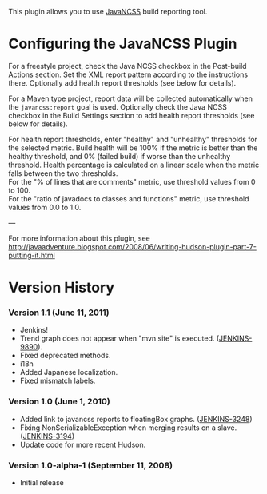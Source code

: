 
This plugin allows you to use
[JavaNCSS](http://www.kclee.de/clemens/java/javancss/) build reporting
tool.

# Configuring the JavaNCSS Plugin

For a freestyle project, check the Java NCSS checkbox in the Post-build
Actions section. Set the XML report pattern according to the
instructions there. Optionally add health report thresholds (see below
for details).

For a Maven type project, report data will be collected automatically
when the `javancss:report` goal is used. Optionally check the Java NCSS
checkbox in the Build Settings section to add health report thresholds
(see below for details).

For health report thresholds, enter "healthy" and "unhealthy" thresholds
for the selected metric. Build health will be 100% if the metric is
better than the healthy threshold, and 0% (failed build) if worse than
the unhealthy threshold. Health percentage is calculated on a linear
scale when the metric falls between the two thresholds.  
For the "% of lines that are comments" metric, use threshold values from
0 to 100.  
For the "ratio of javadocs to classes and functions" metric, use
threshold values from 0.0 to 1.0.

—

For more information about this plugin, see
<http://javaadventure.blogspot.com/2008/06/writing-hudson-plugin-part-7-putting-it.html>

# Version History

### Version 1.1 (June 11, 2011)

-   Jenkins!
-   Trend graph does not appear when "mvn site" is executed.
    ([JENKINS-9890](https://issues.jenkins-ci.org/browse/JENKINS-9890)).
-   Fixed deprecated methods.
-   i18n
-   Added Japanese localization.
-   Fixed mismatch labels.

### Version 1.0 (June 1, 2010)

-   Added link to javancss reports to floatingBox graphs.
    ([JENKINS-3248](https://issues.jenkins-ci.org/browse/JENKINS-3248))
-   Fixing NonSerializableException when merging results on a slave.
    ([JENKINS-3194](https://issues.jenkins-ci.org/browse/JENKINS-3194))
-   Update code for more recent Hudson.

### Version 1.0-alpha-1 (September 11, 2008)

-   Initial release
